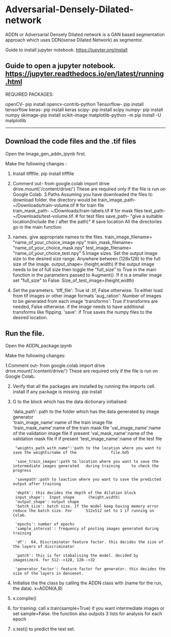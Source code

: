 # Adversarial-Densely-Dilated-network
ADDN or Adversarial Densely Dilated network is a GAN based segmentation approach which uses DDN(sense Dilated Network) as segmentor.




Guide to install jupyter notebook.
	https://jupyter.org/install

Guide to open a jupyter notebook.
	https://jupyter.readthedocs.io/en/latest/running.html
-----------------------------------------------------------------------------------------------------------------------------------------

REQUIRED PACKAGES:

openCV- pip install opencv-contrib-python
Tensorflow- pip install tensorflow
keras- pip install keras
scipy- pip install scipy 
numpy- pip install numpy
skimage-pip install scikit-image
matplotlib-python -m pip install -U matplotlib


-------------------------------------------------------------------------------------------------------------------------------------------
Download the code files and the .tif files
-------------------------------------------------------------------------------------------------------------------------------------------
Open the Image_gen_addn_ipynb first.


Make the following changes  :

1. Install tifffile.
	pip install tifffile 
	
2. Comment out-
	from google.colab import drive
	drive.mount('/content/drive/')
	These are required only if the file is run on Google Colab.
3.Paths
	Assuming you have downloaded the files to download folder.
	the directory would be 
	train_image_path-      ~/Downloads/train-volume.tif      # for train file	
	train_mask_path-       ~/Downloads/train-labels.tif        # for mask files
	test_path-                   ~/Downloads/test-volume.tif.      # for test files
	save_path-  "give a suitable location(Include the / after the path)" # save location
	All the directories go in the main function.
4. names.
	give appropriate names to the files.
	train_image_filename=   "name_of_your_choice_image.npy"
	train_mask_filename=    "name_of_your_choice_mask.npy"
	test_image_filename=    "name_of_your_choice_test.npy"
5.Image sizes.
	Set the output image size to the desired size range. Anywhere between (128x128) to the full size 	of the image. 
	output_shape= (height,width)
	If the output image needs to be of full size then toggle the "full_size" to True in the main function in 	the parameters passed to Augment(). If it is a smaller image set "full_size" to False.
	Size_of_test_image=(height,width) 	
6. Set the parameters.
	'tiff_file': True id .tif, False otherwise. To either load from tif images or other image formats
	'aug_ration': Number of images to be generated from each image
	'transforms': True if transforms are needed, False otherwise. if the image needs to have additional 			    transforms like flipping.
	'save': if True saves the numpy files to the desired location.

Run the file. 
----------------------------------------------------------------------------------------
Open the ADDN_package.ipynb 

Make the following changes:

1.Comment out-
	from google.colab import drive
	drive.mount('/content/drive/')
	These are required only if the file is run on Google Colab.

2. Verify that all the packages are installed  by running the imports cell.
	install if any package is missing.
	pip install <name of the package>

3. G to the block which has the data dictionary initialised:

	'data_path': path to the folder which has the data  generated by image generator      
        'train_image_name':name of the train image file
        'train_mask_name':name of the train mask file
        'val_image_name':name of the validation image file if present
        'val_mask_name':name of the validation mask file if if present 
        'test_image_name':name of the test file
        
        "weights_path_with_name":'path to the location where you want to save the weights/name of the             	file.hd5
        
        'save_train_images':path to location where you want to save the intermediate images generated 	during training 	to check the progress
        
        'savepath':path to loaction where you want to save the predicted output after training
        
        'depth': this decides the depth of the dilation block
        input_shape':  Input shape		(height,width)
        'output_shape': output shape
        'batch_size': batch size. If the model keep having memory error reduce the batch size. For 		512x512 set to 1 if running on Colab.
        
        'epochs': number of epochs
        'sample_interval': frequency of posting images generated during training 
        
        'df':  64, Discriminator feature factor. this decides the size of the layers of discriminator
        
        'patch': this is for stabalising the model. decided by imagesize/4. for 512-->128, 128-->32
        
        'generator_factor': feature factor for generator. this decides the size of the layers in densenet.
     
4. Initialise the the class by calling the ADDN class with (name for the run, the data). 
	x=ADDN(A,B)

5.  x.complie()

6. for training:
	call x.train(sample=True) if you want intermediate images or set sample=False.
	the function also outputs 3 lists for analysis for each epoch
7. x.test()
	to predict the test set.
